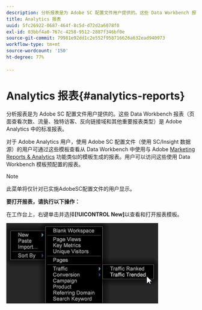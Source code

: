 ```yaml
---
description: 分析报表是为 Adobe SC 配置文件用户提供的。这些 Data Workbench 报表（页面查看次数、流量、独特访客、反向链接域和其他重要报表类型）是 Adobe Analytics 中的标准报表。
title: Analytics 报表
uuid: 5fc26922-0687-464f-8c5d-d72d2a6078f0
exl-id: 03bbf4a0-767c-4258-9512-2887f346bf0e
source-git-commit: 79981e92dd1c2e552f958716626a632ead940973
workflow-type: tm+mt
source-wordcount: '150'
ht-degree: 77%

---
```


# Analytics 报表{#analytics-reports}

分析报表是为 Adobe SC 配置文件用户提供的。这些 Data Workbench 报表（页面查看次数、流量、独特访客、反向链接域和其他重要报表类型）是 Adobe Analytics 中的标准报表。

对于 Adobe Analytics 用户，使用 Adobe SC 配置文件（使用 SC/Insight 数据源）的用户可通过这些模板查看从 Data Workbench 中使用与 Adobe [Marketing Reports &amp; Analytics](https://www.adobe.com/solutions/digital-analytics/marketing-reports-analytics.html?promoid=KAUCM) 功能类似的模板生成的报表。用户可以访问这些使用 Data Workbench 模板预配置的报表。

>[!NOTE]
>
>此菜单将仅针对已实施AdobeSC配置文件的用户显示。

**要打开报表，请执行以下操作：**

在工作台上，右键单击并选择&#x200B;**[!UICONTROL New]**&#x200B;以查看和打开报表模板。

![](assets/template_reports.png)

